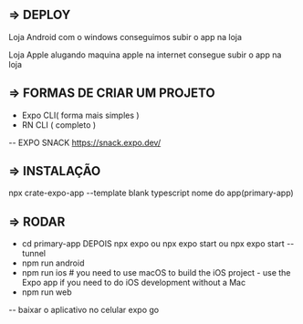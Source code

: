 ## => DEPLOY

Loja Android
com o windows conseguimos subir o app na loja

Loja Apple
alugando maquina apple na internet consegue subir o app na loja


## => FORMAS DE CRIAR UM PROJETO

- Expo CLI( forma mais simples )
- RN CLI ( completo  )

-- EXPO SNACK 
https://snack.expo.dev/


## => INSTALAÇÃO

npx crate-expo-app  --template 
blank typescript
nome do app(primary-app)

## => RODAR

- cd primary-app   DEPOIS npx expo ou npx expo start ou npx expo start --tunnel
- npm run android
- npm run ios # you need to use macOS to build the iOS project - use the Expo app if you need to do iOS development without a Mac
- npm run web

-- baixar o aplicativo no celular expo go